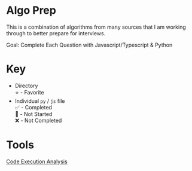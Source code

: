 # Algo Prep
This is a combination of algorithms from many sources that I am working through to better prepare for interviews. 

Goal: Complete Each Question with Javascript/Typescript & Python

# Key
- Directory  
    ⭐️ - Favorite  
- Individual `py` / `js` file  
    ✅ - Completed  
    🔸 - Not Started  
    ❌ - Not Completed  

# Tools
[Code Execution Analysis](http://www.pythontutor.com/visualize.html#mode=edit)